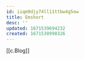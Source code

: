 ```yaml
---
id: iiqm9djy74ll11ttbw4g5ow
title: Emshort
desc: ''
updated: 1671539694232
created: 1671538998326
---
```


[[c.Blog]] 
